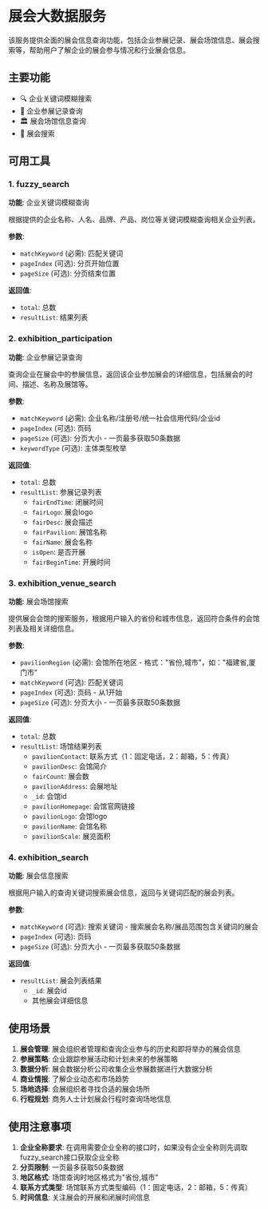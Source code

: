 # 展会大数据服务

该服务提供全面的展会信息查询功能，包括企业参展记录、展会场馆信息、展会搜索等，帮助用户了解企业的展会参与情况和行业展会信息。

## 主要功能

- 🔍 企业关键词模糊搜索
- 🏢 企业参展记录查询
- 🏛️ 展会场馆信息查询
- 📅 展会搜索

## 可用工具

### 1. fuzzy_search
**功能**: 企业关键词模糊查询

根据提供的企业名称、人名、品牌、产品、岗位等关键词模糊查询相关企业列表。

**参数**:
- `matchKeyword` (必需): 匹配关键词
- `pageIndex` (可选): 分页开始位置
- `pageSize` (可选): 分页结束位置

**返回值**:
- `total`: 总数
- `resultList`: 结果列表

### 2. exhibition_participation
**功能**: 企业参展记录查询

查询企业在展会中的参展信息，返回该企业参加展会的详细信息，包括展会的时间、描述、名称及展馆等。

**参数**:
- `matchKeyword` (必需): 企业名称/注册号/统一社会信用代码/企业id
- `pageIndex` (可选): 页码
- `pageSize` (可选): 分页大小 - 一页最多获取50条数据
- `keywordType` (可选): 主体类型枚举

**返回值**:
- `total`: 总数
- `resultList`: 参展记录列表
  - `fairEndTime`: 闭展时间
  - `fairLogo`: 展会logo
  - `fairDesc`: 展会描述
  - `fairPavilion`: 展馆名称
  - `fairName`: 展会名称
  - `isOpen`: 是否开展
  - `fairBeginTime`: 开展时间

### 3. exhibition_venue_search
**功能**: 展会场馆搜索

提供展会会馆的搜索服务，根据用户输入的省份和城市信息，返回符合条件的会馆列表及相关详细信息。

**参数**:
- `pavilionRegion` (必需): 会馆所在地区 - 格式："省份,城市"，如："福建省,厦门市"
- `matchKeyword` (可选): 匹配关键词
- `pageIndex` (可选): 页码 - 从1开始
- `pageSize` (可选): 分页大小 - 一页最多获取50条数据

**返回值**:
- `total`: 总数
- `resultList`: 场馆结果列表
  - `pavilionContact`: 联系方式（1：固定电话，2：邮箱，5：传真）
  - `pavilionDesc`: 会馆简介
  - `fairCount`: 展会数
  - `pavilionAddress`: 会展地址
  - `_id`: 会馆id
  - `pavilionHomepage`: 会馆官网链接
  - `pavilionLogo`: 会馆logo
  - `pavilionName`: 会馆名称
  - `pavilionScale`: 展览面积

### 4. exhibition_search
**功能**: 展会信息搜索

根据用户输入的查询关键词搜索展会信息，返回与关键词匹配的展会列表。

**参数**:
- `matchKeyword` (可选): 搜索关键词 - 搜索展会名称/展品范围包含关键词的展会
- `pageIndex` (可选): 页码
- `pageSize` (可选): 分页大小 - 一页最多获取50条数据

**返回值**:
- `resultList`: 展会列表结果
  - `_id`: 展会id
  - 其他展会详细信息

## 使用场景

1. **展会管理**: 展会组织者管理和查询企业参与的历史和即将举办的展会信息
2. **参展策略**: 企业跟踪参展活动和计划未来的参展策略
3. **数据分析**: 展会数据分析公司收集企业参展数据进行大数据分析
4. **商业情报**: 了解企业动态和市场趋势
5. **场地选择**: 会展组织者寻找合适的展会场所
6. **行程规划**: 商务人士计划展会行程时查询场地信息

## 使用注意事项

1. **企业全称要求**: 在调用需要企业全称的接口时，如果没有企业全称则先调取fuzzy_search接口获取企业全称
2. **分页限制**: 一页最多获取50条数据
3. **地区格式**: 场馆查询时地区格式为"省份,城市"
4. **联系方式类型**: 场馆联系方式类型编码（1：固定电话，2：邮箱，5：传真）
5. **时间信息**: 关注展会的开展和闭展时间信息 